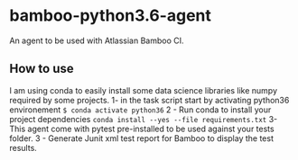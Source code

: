 # bamboo-python3.6-agent
An agent to be used with Atlassian Bamboo CI.

## How to use
I am using conda to easily install some data science libraries like numpy required by some projects.
1- in the task script start by activating python36 environement `$ conda activate python36`
2 - Run conda to install your project dependencies `conda install --yes --file requirements.txt`
3- This agent come with pytest pre-installed to be used against your tests folder.
3 - Generate Junit xml test report for Bamboo to display the test results.
